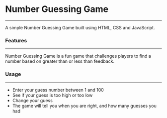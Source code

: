 # Number Guessing Game
---
A simple Number Guessing Game built using HTML, CSS and JavaScript.

### Features
---
Number Guessing Game is a fun game that challenges players to find a number based on greater than or less than feedback.

### Usage
---
+ Enter your guess number between 1 and 100
+ See if your guess is too high or too low
+ Change your guess
+ The game will tell you when you are right, and how many guesses you had